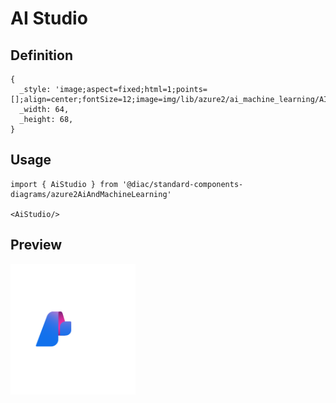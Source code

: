 # AI Studio

## Definition

```
{
  _style: 'image;aspect=fixed;html=1;points=[];align=center;fontSize=12;image=img/lib/azure2/ai_machine_learning/AI_Studio.svg;strokeColor=none;',
  _width: 64,
  _height: 68,
}
```

## Usage

```
import { AiStudio } from '@diac/standard-components-diagrams/azure2AiAndMachineLearning'

<AiStudio/>
```

## Preview

<img src="./ai-studio.png" width="200"/>
